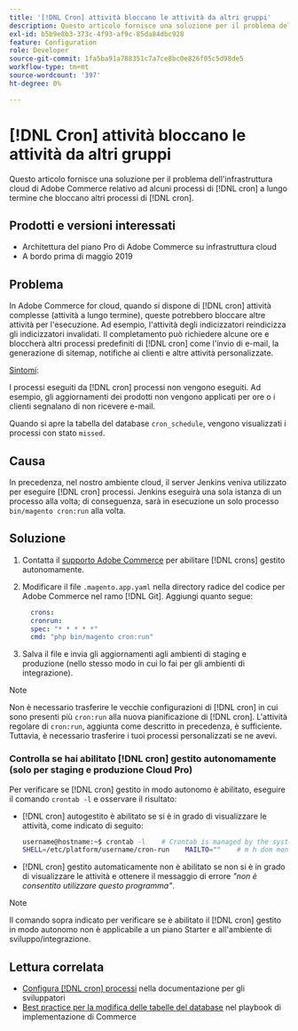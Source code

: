 ```yaml
---
title: '[!DNL Cron] attività bloccano le attività da altri gruppi'
description: Questo articolo fornisce una soluzione per il problema dell'infrastruttura cloud di Adobe Commerce relativo ad alcuni [!DNL cron] processi a lungo termine che bloccano altri [!DNL cron] processi.
exl-id: b5b9e8b3-373c-4f93-af9c-85da84dbc928
feature: Configuration
role: Developer
source-git-commit: 1fa5ba91a788351c7a7ce8bc0e826f05c5d98de5
workflow-type: tm+mt
source-wordcount: '397'
ht-degree: 0%

---
```


# [!DNL Cron] attività bloccano le attività da altri gruppi

Questo articolo fornisce una soluzione per il problema dell&#39;infrastruttura cloud di Adobe Commerce relativo ad alcuni processi di [!DNL cron] a lungo termine che bloccano altri processi di [!DNL cron].

## Prodotti e versioni interessati

* Architettura del piano Pro di Adobe Commerce su infrastruttura cloud
* A bordo prima di maggio 2019

## Problema

In Adobe Commerce for cloud, quando si dispone di [!DNL cron] attività complesse (attività a lungo termine), queste potrebbero bloccare altre attività per l&#39;esecuzione. Ad esempio, l&#39;attività degli indicizzatori reindicizza gli indicizzatori invalidati. Il completamento può richiedere alcune ore e bloccherà altri processi predefiniti di [!DNL cron] come l&#39;invio di e-mail, la generazione di sitemap, notifiche ai clienti e altre attività personalizzate.

<u>Sintomi</u>:

I processi eseguiti da [!DNL cron] processi non vengono eseguiti. Ad esempio, gli aggiornamenti dei prodotti non vengono applicati per ore o i clienti segnalano di non ricevere e-mail.

Quando si apre la tabella del database `cron_schedule`, vengono visualizzati i processi con stato `missed`.

## Causa

In precedenza, nel nostro ambiente cloud, il server Jenkins veniva utilizzato per eseguire [!DNL cron] processi. Jenkins eseguirà una sola istanza di un processo alla volta; di conseguenza, sarà in esecuzione un solo processo `bin/magento cron:run` alla volta.

## Soluzione

1. Contatta il [supporto Adobe Commerce](/help/help-center-guide/help-center/magento-help-center-user-guide.md#submit-ticket) per abilitare [!DNL crons] gestito autonomamente.
1. Modificare il file `.magento.app.yaml` nella directory radice del codice per Adobe Commerce nel ramo [!DNL Git]. Aggiungi quanto segue:

   ```yaml
     crons:
     cronrun:
     spec: "* * * * *"
     cmd: "php bin/magento cron:run"
   ```

1. Salva il file e invia gli aggiornamenti agli ambienti di staging e produzione (nello stesso modo in cui lo fai per gli ambienti di integrazione).

>[!NOTE]
>
>Non è necessario trasferire le vecchie configurazioni di [!DNL cron] in cui sono presenti più `cron:run` alla nuova pianificazione di [!DNL cron]. L&#39;attività regolare di `cron:run`, aggiunta come descritto in precedenza, è sufficiente. Tuttavia, è necessario trasferire i tuoi processi personalizzati se ne avevi.

### Controlla se hai abilitato [!DNL cron] gestito autonomamente (solo per staging e produzione Cloud Pro)

Per verificare se [!DNL cron] gestito in modo autonomo è abilitato, eseguire il comando `crontab -l` e osservare il risultato:

* [!DNL cron] autogestito è abilitato se si è in grado di visualizzare le attività, come indicato di seguito:

  ```bash
  username@hostname:~$ crontab -l    # Crontab is managed by the system, attempts to edit it directly will fail.
  SHELL=/etc/platform/username/cron-run    MAILTO=""    # m h dom mon dow job_name    * * * * * cronrun
  ```

* [!DNL cron] gestito automaticamente non è abilitato se non si è in grado di visualizzare le attività e ottenere il messaggio di errore *&quot;non è consentito utilizzare questo programma&quot;*.

>[!NOTE]
>
>Il comando sopra indicato per verificare se è abilitato il [!DNL cron] gestito in modo autonomo non è applicabile a un piano Starter e all&#39;ambiente di sviluppo/integrazione.

## Lettura correlata

* [Configura [!DNL cron] processi](https://experienceleague.adobe.com/en/docs/commerce-operations/configuration-guide/cli/configure-cron-jobs) nella documentazione per gli sviluppatori
* [Best practice per la modifica delle tabelle del database](https://experienceleague.adobe.com/en/docs/commerce-operations/implementation-playbook/best-practices/development/modifying-core-and-third-party-tables#why-adobe-recommends-avoiding-modifications) nel playbook di implementazione di Commerce
